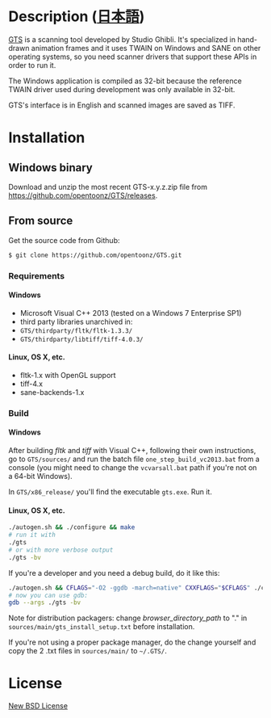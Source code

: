 # Description  ([日本語](./README.md))

[GTS](https://opentoonz.github.io/e/index.html) is a scanning tool developed by Studio Ghibli. It's specialized in hand-drawn animation frames and it uses TWAIN on Windows and SANE on other operating systems, so you need scanner drivers that support these APIs in order to run it.

The Windows application is compiled as 32-bit because the reference TWAIN driver used during development was only available in 32-bit.

GTS's interface is in English and scanned images are saved as TIFF.

# Installation

## Windows binary

Download and unzip the most recent GTS-x.y.z.zip file from https://github.com/opentoonz/GTS/releases.

## From source

Get the source code from Github:
```sh
$ git clone https://github.com/opentoonz/GTS.git
```

### Requirements

#### Windows

* Microsoft Visual C++ 2013 (tested on a Windows 7 Enterprise SP1)
* third party libraries unarchived in:
 * `GTS/thirdparty/fltk/fltk-1.3.3/`
 * `GTS/thirdparty/libtiff/tiff-4.0.3/`

#### Linux, OS X, etc.

* fltk-1.x with OpenGL support
* tiff-4.x
* sane-backends-1.x

### Build

#### Windows

After building *fltk* and *tiff* with Visual C++, following their own instructions, go to `GTS/sources/` and run the batch file `one_step_build_vc2013.bat` from a console (you might need to change the `vcvarsall.bat` path if you're not on a 64-bit Windows).
  
In `GTS/x86_release/` you'll find the executable `gts.exe`. Run it.

#### Linux, OS X, etc.

```sh
./autogen.sh && ./configure && make
# run it with
./gts
# or with more verbose output
./gts -bv
```

If you're a developer and you need a debug build, do it like this:
```sh
./autogen.sh && CFLAGS="-O2 -ggdb -march=native" CXXFLAGS="$CFLAGS" ./configure && make -j8
# now you can use gdb:
gdb --args ./gts -bv
```

Note for distribution packagers: change *browser_directory_path* to "." in `sources/main/gts_install_setup.txt` before installation.

If you're not using a proper package manager, do the change yourself and copy the 2 .txt files in `sources/main/` to `~/.GTS/`.

# License

[New BSD License](LICENSE.txt)

